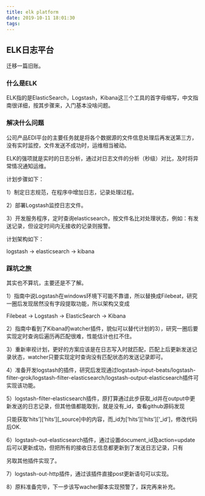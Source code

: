 ```yaml
---
title: elk platform
date: 2019-10-11 18:01:30
tags:
---
```


## ELK日志平台

迁移一篇旧账。

### 什么是ELK

ELK指的是ElasticSearch，Logstash，Kibana这三个工具的首字母缩写，中文指南很详细，按其步骤来，入门基本没啥问题。

### 解决什么问题

公司产品EDI平台的主要任务就是将各个数据源的文件信息处理后再发送第三方，没有实时监控，文件发送不成功时，运维相当被动。

ELK的强项就是实时的日志分析，通过对日志文件的分析（秒级）对比，及时将异常情况通知运维。

计划步骤如下：

1）制定日志规范，在程序中增加日志，记录处理过程。

2）部署Logstash监控日志文件。

3）开发服务程序，定时查询elasticsearch，按文件名比对处理状态，例如：有发送记录，但设定时间内无接收的记录则报警。

计划架构如下：

logstash -> elasticsearch -> kibana

### 踩坑之旅

其实也不算坑，主要还是不了解。

1）指南中说Logstash在windows环境下可能不靠谱，所以替换成Filebeat，研究一圈后发现居然没有字段提取功能，所以架构又变成

Filebeat -> Logstash -> ElasticSearch -> Kibana

2）指南中看到了Kibana的watcher插件，貌似可以替代计划的3），研究一圈后要实现定时查询后遍历再匹配很难，性能估计也扛不住。

3）重新审视计划，更好的方案应该是在日志写入时就匹配，匹配上后更新发送记录状态，watcher只要实现定时查询没有匹配状态的发送记录即可。

4）准备开发logstash的插件，研究后发现通过logstash-input-beats/logstash-filter-grok/logstash-filter-elasticsearch/logstash-output-elasticsearch插件可实现该功能。

5）logstash-filter-elasticsearch插件，原打算通过此步获取_id并在output中更新发送的日志记录，但其他值都能取到，就是没有_id，查看github源码发现

只能获取’hits’][‘hits’][_source]中的内容，而_id为[‘hits’][‘hits’][‘_id’]，修改代码后OK.

6）logstash-out-elasticsearch插件，通过设置document_id及action=update后可以更新成功，但把所有的接收日志信息都更新到了发送日志记录，只有

另取其他插件实现了。

7）logstash-out-http插件，通过该插件直接post更新语句可以实现。

8）原料准备完毕，下一步该写wacher脚本实现预警了，踩完再来补充。
